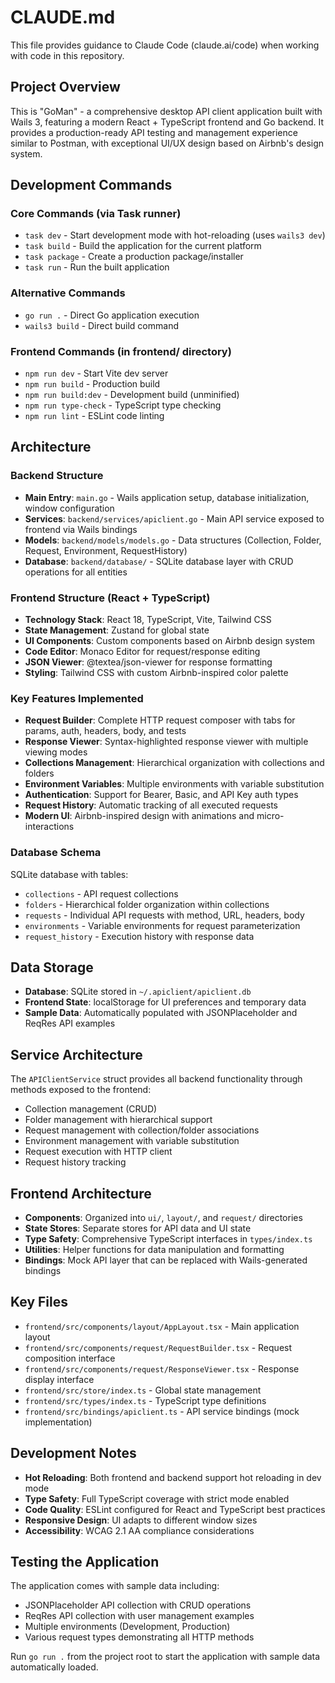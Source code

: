 # CLAUDE.md

This file provides guidance to Claude Code (claude.ai/code) when working with code in this repository.

## Project Overview

This is "GoMan" - a comprehensive desktop API client application built with Wails 3, featuring a modern React + TypeScript frontend and Go backend. It provides a production-ready API testing and management experience similar to Postman, with exceptional UI/UX design based on Airbnb's design system.

## Development Commands

### Core Commands (via Task runner)
- `task dev` - Start development mode with hot-reloading (uses `wails3 dev`)
- `task build` - Build the application for the current platform
- `task package` - Create a production package/installer
- `task run` - Run the built application

### Alternative Commands
- `go run .` - Direct Go application execution
- `wails3 build` - Direct build command

### Frontend Commands (in frontend/ directory)
- `npm run dev` - Start Vite dev server
- `npm run build` - Production build
- `npm run build:dev` - Development build (unminified)
- `npm run type-check` - TypeScript type checking
- `npm run lint` - ESLint code linting

## Architecture

### Backend Structure
- **Main Entry**: `main.go` - Wails application setup, database initialization, window configuration
- **Services**: `backend/services/apiclient.go` - Main API service exposed to frontend via Wails bindings
- **Models**: `backend/models/models.go` - Data structures (Collection, Folder, Request, Environment, RequestHistory)
- **Database**: `backend/database/` - SQLite database layer with CRUD operations for all entities

### Frontend Structure (React + TypeScript)
- **Technology Stack**: React 18, TypeScript, Vite, Tailwind CSS
- **State Management**: Zustand for global state
- **UI Components**: Custom components based on Airbnb design system
- **Code Editor**: Monaco Editor for request/response editing
- **JSON Viewer**: @textea/json-viewer for response formatting
- **Styling**: Tailwind CSS with custom Airbnb-inspired color palette

### Key Features Implemented
- **Request Builder**: Complete HTTP request composer with tabs for params, auth, headers, body, and tests
- **Response Viewer**: Syntax-highlighted response viewer with multiple viewing modes
- **Collections Management**: Hierarchical organization with collections and folders
- **Environment Variables**: Multiple environments with variable substitution
- **Authentication**: Support for Bearer, Basic, and API Key auth types
- **Request History**: Automatic tracking of all executed requests
- **Modern UI**: Airbnb-inspired design with animations and micro-interactions

### Database Schema
SQLite database with tables:
- `collections` - API request collections
- `folders` - Hierarchical folder organization within collections  
- `requests` - Individual API requests with method, URL, headers, body
- `environments` - Variable environments for request parameterization
- `request_history` - Execution history with response data

## Data Storage
- **Database**: SQLite stored in `~/.apiclient/apiclient.db`
- **Frontend State**: localStorage for UI preferences and temporary data
- **Sample Data**: Automatically populated with JSONPlaceholder and ReqRes API examples

## Service Architecture
The `APIClientService` struct provides all backend functionality through methods exposed to the frontend:
- Collection management (CRUD)
- Folder management with hierarchical support
- Request management with collection/folder associations
- Environment management with variable substitution
- Request execution with HTTP client
- Request history tracking

## Frontend Architecture
- **Components**: Organized into `ui/`, `layout/`, and `request/` directories
- **State Stores**: Separate stores for API data and UI state
- **Type Safety**: Comprehensive TypeScript interfaces in `types/index.ts`
- **Utilities**: Helper functions for data manipulation and formatting
- **Bindings**: Mock API layer that can be replaced with Wails-generated bindings

## Key Files
- `frontend/src/components/layout/AppLayout.tsx` - Main application layout
- `frontend/src/components/request/RequestBuilder.tsx` - Request composition interface
- `frontend/src/components/request/ResponseViewer.tsx` - Response display interface
- `frontend/src/store/index.ts` - Global state management
- `frontend/src/types/index.ts` - TypeScript type definitions
- `frontend/src/bindings/apiclient.ts` - API service bindings (mock implementation)

## Development Notes
- **Hot Reloading**: Both frontend and backend support hot reloading in dev mode
- **Type Safety**: Full TypeScript coverage with strict mode enabled
- **Code Quality**: ESLint configured for React and TypeScript best practices
- **Responsive Design**: UI adapts to different window sizes
- **Accessibility**: WCAG 2.1 AA compliance considerations

## Testing the Application
The application comes with sample data including:
- JSONPlaceholder API collection with CRUD operations
- ReqRes API collection with user management examples
- Multiple environments (Development, Production)
- Various request types demonstrating all HTTP methods

Run `go run .` from the project root to start the application with sample data automatically loaded.